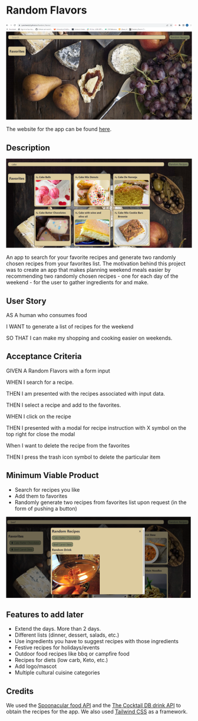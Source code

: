 # Random Flavors

![An image of the app's homepage.](./docs/assets/randomrecipes_homepage.png)

The website for the app can be found [here](https://ryansheehy0.github.io/Random_Flavors/).

## Description

![An image of a search being performed on the Random Flavors app. The word 'cake' appears in the search bar and several pictures of different cakes are on the screen.](./docs/assets/randomrecipes_preview.png)

An app to search for your favorite recipes and generate two randomly chosen recipes from your favorites list. The motivation behind this project was to create an app that makes planning weekend meals easier by recommending two randomly chosen recipes - one for each day of the weekend - for the user to gather ingredients for and make.

## User Story
AS A human who consumes food 

I WANT to generate a list of recipes for the weekend

SO THAT I can make my shopping and cooking easier on weekends.

## Acceptance Criteria

GIVEN A Random Flavors with a form input

WHEN I search for a recipe.

THEN I am presented with the recipes associated with input data.

THEN I select a recipe and add to the favorites.

WHEN I click on the recipe 

THEN I presented with a modal for recipe instruction with X   symbol on the top right  for close the modal

When I want to delete the recipe from the favorites

THEN I press the trash icon symbol to delete the particular item

## Minimum Viable Product
- Search for recipes you like
- Add them to favorites 
- Randomly generate two recipes from favorites list upon request (in the form of pushing a button)

![An image of the results of pushing the 'Random Flavors' button. Two recipes - cake batter chocolates and beef carrot stew - are displayed in a popup modal titled Random Recipes. Below the two recipes, a random drink - London town - is also displayed.](./docs/assets/randomrecipes_preview2.png)

## Features to add later
- Extend the days. More than 2 days.
- Different lists (dinner, dessert, salads, etc.)
- Use ingredients you have to suggest recipes with those ingredients
- Festive recipes for holidays/events
- Outdoor food recipes like bbq or campfire food 
- Recipes for diets (low carb, Keto, etc.)
- Add logo/mascot
- Multiple cultural cuisine categories

## Credits
We used the [Spoonacular food API](https://spoonacular.com/food-api) and the [The Cocktail DB drink API](https://www.thecocktaildb.com/api.php) to obtain the recipes for the app. We also used [Tailwind CSS](https://tailwindcss.com/) as a framework.
